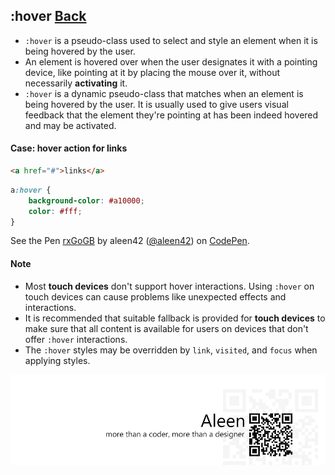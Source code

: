 ## :hover [**Back**](./../pseudoClass.md)

- `:hover` is a pseudo-class used to select and style an element when it is being hovered by the user.
- An element is hovered over when the user designates it with a pointing device, like pointing at it by placing the mouse over it, without necessarily **activating** it.
- `:hover` is a dynamic pseudo-class that matches when an element is being hovered by the user. It is usually used to give users visual feedback that the element they're pointing at has been indeed hovered and may be activated.

#### Case: hover action for links

```html
<a href="#">links</a>
```

```css
a:hover {
    background-color: #a10000;
    color: #fff;
}
```

<p data-height="266" data-theme-id="21735" data-slug-hash="rxGoGB" data-default-tab="result" data-user="aleen42" class='codepen'>See the Pen <a href='http://codepen.io/aleen42/pen/rxGoGB/'>rxGoGB</a> by aleen42 (<a href='http://codepen.io/aleen42'>@aleen42</a>) on <a href='http://codepen.io'>CodePen</a>.</p>
<script async src="//assets.codepen.io/assets/embed/ei.js"></script>

#### Note

- Most **touch devices** don't support hover interactions. Using `:hover` on touch devices can cause problems like unexpected effects and interactions.
- It is recommended that suitable fallback is provided for **touch devices** to make sure that all content is available for users on devices that don't offer `:hover` interactions.
- The `:hover` styles may be overridden by `link`, `visited`, and `focus` when applying styles.

<a href="http://aleen42.github.io/" target="_blank" ><img src="./../../../pic/tail.gif"></a>